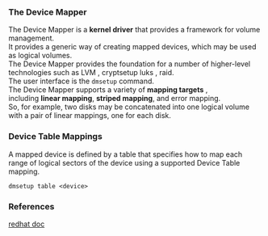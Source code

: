 ### The Device Mapper   
The Device Mapper is a **kernel driver** that provides a framework for volume management.  
It provides a generic way of creating mapped devices, which may be used as logical volumes.   
The Device Mapper provides the foundation for a number of higher-level technologies such as LVM , cryptsetup luks , raid.   
The user interface is the `dmsetup` command.    
The Device Mapper supports a variety of **mapping targets** ,   
including **linear mapping**, **striped mapping**, and error mapping.  
So, for example, two disks may be concatenated into one logical volume with a pair of linear mappings, one for each disk.   

### Device Table Mappings   
A mapped device is defined by a table that specifies how to map each range of logical sectors of the device using a supported Device Table mapping.   
```shell
dmsetup table <device>
```

### References
[redhat doc](https://access.redhat.com/documentation/en-us/red_hat_enterprise_linux/6/html/logical_volume_manager_administration/device_mapper)